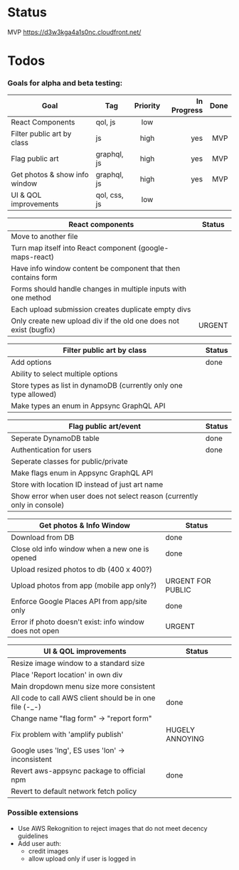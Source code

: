 # Status
MVP
https://d3w3kga4a1s0nc.cloudfront.net/

# Todos

### Goals for alpha and beta testing:
| Goal                          | Tag          | Priority | In Progress | Done |
| ----------------------------- | ------------ | :------: | ----------: | ---: |
| React Components              | qol, js      |   low    |             |      |
| Filter public art by class    | js           |   high   |         yes |  MVP |
| Flag public art               | graphql, js  |   high   |         yes |  MVP |
| Get photos & show info window | graphql, js  |   high   |         yes |  MVP |
| UI & QOL improvements         | qol, css, js |   low    |             |      |

| React components                                                  | Status |
| ----------------------------------------------------------------- | ------ |
| Move to another file                                              |        |
| Turn map itself into React component (google-maps-react)          |        |
| Have info window content be component that then contains form     |        |
| Forms should handle changes in multiple inputs with one method    |        |
| Each upload submission creates duplicate empty divs               |        |
| Only create new upload div if the old one does not exist (bugfix) | URGENT |

| Filter public art by class                                        | Status |
| ----------------------------------------------------------------- | ------ |
| Add options                                                       | done   |
| Ability to select multiple options                                |        |
| Store types as list in dynamoDB (currently only one type allowed) |        |
| Make types an enum in Appsync GraphQL API                         |        |

| Flag public art/event                                                   | Status |
| ----------------------------------------------------------------------- | ------ |
| Seperate DynamoDB table                                                 | done   |
| Authentication for users                                                | done   |
| Seperate classes for public/private                                     |        |
| Make flags enum in Appsync GraphQL API                                  |        |
| Store with location ID instead of just art name                         |        |
| Show error when user does not select reason (currently only in console) |        |

| Get photos & Info Window                                | Status            |
| ------------------------------------------------------- | ----------------- |
| Download from DB                                        | done              |
| Close old info window when a new one is opened          | done              |
| Upload resized photos to db (400 x 400?)                |                   |
| Upload photos from app (mobile app only?)               | URGENT FOR PUBLIC |
| Enforce Google Places API from app/site only            | done              |
| Error if photo doesn't exist: info window does not open | URGENT            |

| UI & QOL improvements                                   | Status          |
| ------------------------------------------------------- | --------------- |
| Resize image window to a standard size                  |                 |
| Place 'Report location' in own div                      |                 |
| Main dropdown menu size more consistent                 |                 |
| All code to call AWS client should be in one file (-_-) | done            |
| Change name "flag form" -> "report form"                |                 |
| Fix problem with 'amplify publish'                      | HUGELY ANNOYING |
| Google uses 'lng', ES uses 'lon' -> inconsistent        |                 |
| Revert aws-appsync package to official npm              | done            |
| Revert to default network fetch policy                  |                 |


### Possible extensions
- Use AWS Rekognition to reject images that do not meet decency guidelines
- Add user auth:
   - credit images
   - allow upload only if user is logged in